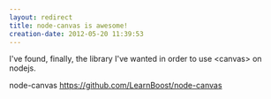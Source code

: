 ```yaml
---
layout: redirect
title: node-canvas is awesome!
creation-date: 2012-05-20 11:39:53
---
```

I've found, finally, the library I've wanted in order to use &lt;canvas> on nodejs.

node-canvas <https://github.com/LearnBoost/node-canvas>

